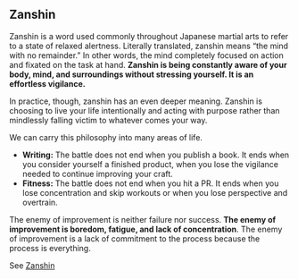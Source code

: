 ## Zanshin

Zanshin is a word used commonly throughout Japanese martial arts to refer to a state of relaxed alertness. Literally translated, zanshin means “the mind with no remainder.” In other words, the mind completely focused on action and fixated on the task at hand. **Zanshin is being constantly aware of your body, mind, and surroundings without stressing yourself. It is an effortless vigilance.**

In practice, though, zanshin has an even deeper meaning. Zanshin is choosing to live your life intentionally and acting with purpose rather than mindlessly falling victim to whatever comes your way.

We can carry this philosophy into many areas of life.

* **Writing:** The battle does not end when you publish a book. It ends when you consider yourself a finished product, when you lose the vigilance needed to continue improving your craft.
* **Fitness:** The battle does not end when you hit a PR. It ends when you lose concentration and skip workouts or when you lose perspective and overtrain.

The enemy of improvement is neither failure nor success. **The enemy of improvement is boredom, fatigue, and lack of concentration**. The enemy of improvement is a lack of commitment to the process because the process is everything.

See [Zanshin](https://jamesclear.com/zanshin)